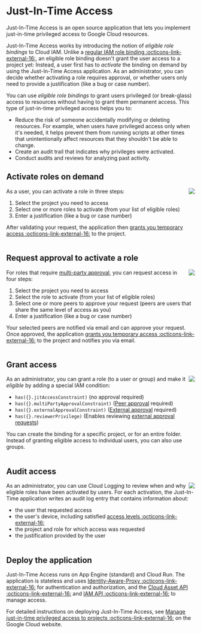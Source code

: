 # Just-In-Time Access

Just-In-Time Access is an open source application that lets you implement just-in-time privileged access to Google Cloud resources. 

Just-In-Time Access works by introducing the notion of _eligible role bindings_ to Cloud IAM. Unlike a [regular
IAM role binding :octicons-link-external-16:](https://cloud.google.com/iam/docs/overview#cloud-iam-policy), 
an eligible role binding doesn't grant the user access to a project yet:
Instead, a user first has to _activate_ the binding on demand by using the Just-In-Time Access application. As an administrator,
you can decide whether activating a role requires approval, or whether users only need to provide a justification (like a bug or case number).

You can use _eligible role bindings_ to grant users privileged (or break-glass) access to resources
without having to grant them permanent access. This type of just-in-time privileged access helps you to:

* Reduce the risk of someone accidentally modifying or deleting resources. For example, when users have privileged access only when it's needed, it helps prevent them from running scripts at other times that unintentionally affect resources that they shouldn't be able to change.
* Create an audit trail that indicates why privileges were activated.
* Conduct audits and reviews for analyzing past activity.

## Activate roles on demand

<a href='https://github.com/GoogleCloudPlatform/jit-access/raw/master/doc/Screencast-JIT.gif?raw=true'>
<img src='https://github.com/GoogleCloudPlatform/jit-access/raw/master/doc/JIT-Activation_350.png' align='right'>
</a>

As a user, you can activate a role in three steps:

1. Select the project you need to access
2. Select one or more roles to activate (from your list of eligible roles)
3. Enter a justification (like a bug or case number)

After validating your request, the application then
[grants you temporary access :octicons-link-external-16:](https://cloud.google.com/iam/docs/configuring-temporary-access)
to the project.

<img src='https://github.com/GoogleCloudPlatform/jit-access/raw/master/doc/pix.gif' style='width: 100%; height: 1px'>


## Request approval to activate a role

<a href='https://github.com/GoogleCloudPlatform/jit-access/raw/master/doc/Screencast-MPA.gif?raw=true'>
<img src='https://github.com/GoogleCloudPlatform/jit-access/raw/master/doc/MPA-Activation_350.png' align='right'>
</a>

For roles that require [multi-party approval](https://github.com/GoogleCloudPlatform/jit-access/wiki/Multi-Party-Approval), 
you can request access in four steps:

1. Select the project you need to access
2. Select the role to activate (from your list of eligible roles)
3. Select one or more peers to approve your request (peers are users that share the same level of access as you)
3. Enter a justification (like a bug or case number)

Your selected peers are notified via email and can approve your request. Once approved, the application 
[grants you temporary access :octicons-link-external-16:](https://cloud.google.com/iam/docs/configuring-temporary-access) to the project
and notifies you via email.

<img src='https://github.com/GoogleCloudPlatform/jit-access/raw/master/doc/pix.gif' style='width: 100%; height: 1px'>


## Grant access

<a href='https://github.com/GoogleCloudPlatform/jit-access/raw/master/doc/Condition.png?raw=true'>
<img src='https://github.com/GoogleCloudPlatform/jit-access/raw/master/doc/Condition_350.png' align='right'>
</a>

As an administrator, you can grant a role (to a user or group) and make it _eligible_ by adding a special IAM condition:

* `has({}.jitAccessConstraint)` (no approval required)
* `has({}.multiPartyApprovalConstraint)` ([Peer approval](https://github.com/GoogleCloudPlatform/jit-access/wiki/Multi-Party-Approval) required) 
* `has({}.externalApprovalConstraint)` ([External approval](https://github.com/GoogleCloudPlatform/jit-access/wiki/Multi-Party-Approval) required)
* `has({}.reviewerPrivilege)` (Enables reviewing [external approval requests](https://github.com/GoogleCloudPlatform/jit-access/wiki/Multi-Party-Approval))

You can create the binding for a specific project, or for an entire folder. Instead of granting eligible
access to individual users, you can also use groups.

<img src='https://github.com/GoogleCloudPlatform/jit-access/raw/master/doc/pix.gif' style='width: 100%; height: 1px'>


## Audit access

<a href='https://github.com/GoogleCloudPlatform/jit-access/raw/master/doc/AuditLog.png?raw=true'>
<img src='https://github.com/GoogleCloudPlatform/jit-access/raw/master/doc/AuditLog_350.png' align='right'>
</a>

As an administrator, you can use Cloud Logging to review when and why eligible roles have been activated by users. 
For each activation, the Just-In-Time application writes an audit log entry that contains information about:

* the user that requested access
* the user's device, including satisfied [access levels :octicons-link-external-16:](https://cloud.google.com/access-context-manager/docs/manage-access-levels) 
* the project and role for which access was requested
* the justification provided by the user

<img src='https://github.com/GoogleCloudPlatform/jit-access/raw/master/doc/pix.gif' style='width: 100%; height: 1px'>


## Deploy the application

Just-In-Time Access runs on App Engine (standard) and Cloud Run. The application
is stateless and uses [Identity-Aware-Proxy :octicons-link-external-16:](https://cloud.google.com/iap/docs/concepts-overview) for authentication and authorization, 
and the [Cloud Asset API :octicons-link-external-16:](https://cloud.google.com/asset-inventory/docs/reference/rest) and 
[IAM API :octicons-link-external-16:](https://cloud.google.com/iam/docs/reference/rest) to manage access.

For detailed instructions on deploying Just-In-Time Access, see
[Manage just-in-time privileged access to projects :octicons-link-external-16:](https://cloud.google.com/architecture/manage-just-in-time-privileged-access-to-project) on the Google Cloud website.
